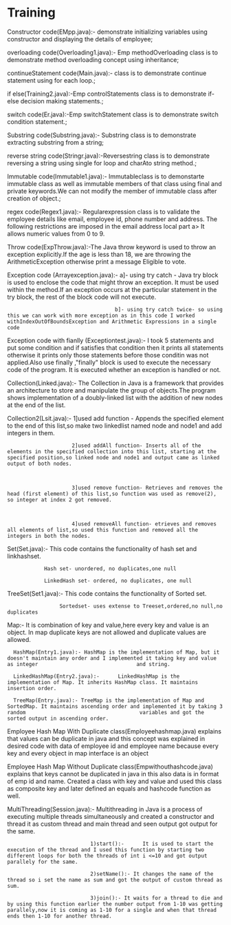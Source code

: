 # Training
Constructor code(EMpp.java):- demonstrate initializing variables using constructor and displaying the details of employee;

overloading code(Overloading1.java):- Emp methodOverloading class is to demonstrate method overloading concept using inheritance;

continueStatement code(Main.java):- class is to demonstrate continue statement using for each loop.;

if else(Training2.java):-Emp controlStatements class is to demonstrate if-else decision making statements.;

switch code(Er.java):-Emp switchStatement class is to demonstrate switch condition statement.;

Substring code(Substring.java):- Substring class is to demonstrate extracting substring from a string;

reverse string code(Stringr.java):-Reversestring class is to demonstrate reversing a string using single for loop and charAto string method.;

Immutable code(Immutable1.java):- Immutableclass is to demonstarte immutable class as well as immutable members of that class using final and private keywords.We can not modify the member of immutable class after creation of object.;

regex code(Regex1.java):-  Regularexpression class is to validate the employee details like email, employee id, phone number and address. The following restrictions are imposed in the email address local part a> It allows numeric values from 0 to 9.

Throw code(ExpThrow.java):-The Java throw keyword is used to throw an exception explicitly.If the age is less than 18, we are throwing the ArithmeticException otherwise print a message Eligible to vote.

Exception code (Arrayexception.java):- a]- using try catch - Java try block is used to enclose the code that might throw an exception. It must be used   within the method.If an exception occurs at the particular statement in the try block, the rest of the block code will not execute. 

                                       b]- using try catch twice- so using this we can work with more exception as in this code I worked withIndexOutOfBoundsException and Arithmetic Expressions in a single code         
                                       
Exception code with fianlly (Exceptiontest.java):- I took 5 statements and put some condition and if satisfies that condition then it prints all statements otherwise it prints only those statements before those conditin was not applied.Also use finally ,"finally" block is used to execute the necessary code of the program. It is executed whether an exception is handled or not.  

Collection(Linked.java):- The Collection in Java is a framework that provides an architecture to store and manipulate the group of objects.The program shows implementation of a doubly-linked list with the addition of new nodes at the end of the list. 
 
Collection2(Lsit.java):- 1]used add function - Appends the specified element to the end of this list,so make two linkedlist named node and node1 and add integers in them.


                         2]used addAll function- Inserts all of the elements in the specified collection into this list, starting at the specified position,so linked node and node1 and output came as linked output of both nodes.
                         
                         
                         
                         3]used remove function- Retrieves and removes the head (first element) of this list,so function was used as remove(2), so integer at index 2 got removed.
                         
                         
                         
                         4]used removeAll function- etrieves and removes all elements of list,so used this function and removed all the integers in both the nodes.
             
             
Set(Set.java):-  This code contains the functionality of hash set and linkhashset.

                Hash set- unordered, no duplicates,one null
                
                LinkedHash set- ordered, no duplicates, one null
                
                
       
TreeSet(Set1.java):- This code contains the functionality of Sorted set.

                     Sortedset- uses extense to Treeset,ordered,no null,no duplicates
                     
                     
Map:- It is combination of key and value,here every key and value is an object.
      In map duplicate keys are not allowed and duplicate values are allowed.
      
      HashMap(Entry1.java):- HashMap is the implementation of Map, but it doesn't maintain any order and I implemented it taking key and value as integer                                and string.

      LinkedHashMap(Entry2.java):-  	LinkedHashMap is the implementation of Map. It inherits HashMap class. It maintains insertion order.

      TreeMap(Entry.java):- TreeMap is the implementation of Map and SortedMap. It maintains ascending order and implemented it by taking 3 random                                     variables and got the sorted output in ascending order.
      
      
Employee Hash Map With Duplicate class(Employeehashmap.java) explains that values can be duplicate in java and this concept was explained in desired code with data of employee id and employee name because every key and every object in map interface is an object


Employee Hash Map Without Duplicate class(Empwithouthashcode.java) explains that keys cannot be duplicated in java in this also data is in format of emp id and name. Created a class with  key and value and used this class as  composite key and later defined an equals and hashcode function as well.

MultiThreading(Session.java):- Multithreading in Java is a process of executing multiple threads simultaneously and created a constructor and thread it as custom thread and main thread and seen output got output for the same.

                               1)start():-  	It is used to start the execution of the thread and I used this function by starting two different loops for both the threads of int i <=10 and got output parallely for the same.
                               
                               2)setName():- It changes the name of the thread so i set the name as sum and got the output of custom thread as sum.
                               
                               3)join():- It waits for a thread to die and by using this function earlier the number output from 1-10 was getting parallely,now it is coming as 1-10 for a single and when that thread ends then 1-10 for another thread.















                     
                     
                
                         
                         
                         
                                       
                                       

